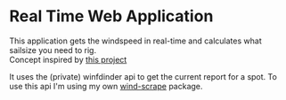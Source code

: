 # Real Time Web Application
This application gets the windspeed in real-time and calculates what sailsize you need to rig.  
Concept inspired by [this project](https://github.com/RoryMearns/Windsurf_Calculator)

It uses the (private) winfdinder api to get the current report for a spot. To use this api I'm using my own [wind-scrape](https://github.com/jeroentvb/wind-scrape) package.
